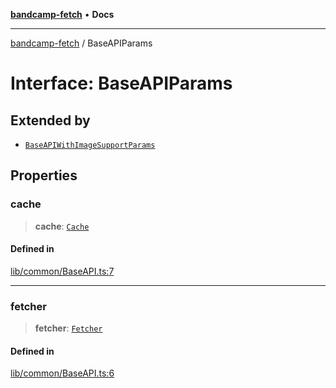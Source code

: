 [**bandcamp-fetch**](../README.md) • **Docs**

***

[bandcamp-fetch](../README.md) / BaseAPIParams

# Interface: BaseAPIParams

## Extended by

- [`BaseAPIWithImageSupportParams`](BaseAPIWithImageSupportParams.md)

## Properties

### cache

> **cache**: [`Cache`](../classes/Cache.md)

#### Defined in

[lib/common/BaseAPI.ts:7](https://github.com/patrickkfkan/bandcamp-fetch/blob/be622bf87b8ac66e98b356306b6a650b7972970c/src/lib/common/BaseAPI.ts#L7)

***

### fetcher

> **fetcher**: [`Fetcher`](../classes/Fetcher.md)

#### Defined in

[lib/common/BaseAPI.ts:6](https://github.com/patrickkfkan/bandcamp-fetch/blob/be622bf87b8ac66e98b356306b6a650b7972970c/src/lib/common/BaseAPI.ts#L6)
